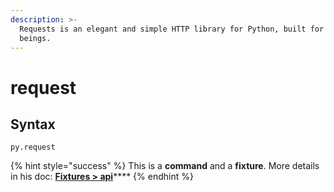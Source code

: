 ```yaml
---
description: >-
  Requests is an elegant and simple HTTP library for Python, built for human
  beings.
---
```


# request

## Syntax

```text
py.request
```

{% hint style="success" %}
This is a **command** and a **fixture**. More details in his doc: [**Fixtures &gt; api**](../fixtures/requests.md)\*\*\*\*
{% endhint %}

